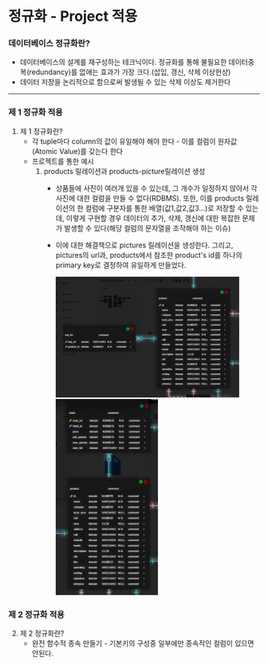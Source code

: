 # 정규화 - Project 적용
### 데이터베이스 정규화란?
  - 데이터베이스의 설계를 재구성하는 테크닉이다. 정규화를 통해 불필요한 데이터중복(redundancy)를 없애는 효과가 가장 크다.(삽입, 갱신, 삭제 이상현상)
  - 데이터 저장을 논리적으로 함으로써 발생될 수 있는 삭제 이상도 제거한다
---------------
### 제 1 정규화 적용
  1. 제 1 정규화란?
      - 각 tuple마다 column의 값이 유일해야 해야 한다 - 이를 컬럼이 원자값(Atomic Value)를 갖는다 한다
      - 프로젝트를 통한 예시
          1. products 릴레이션과 products-picture릴레이션 생성
              - 상품들에 사진이 여러개 있을 수 있는데, 그 개수가 일정하지 않아서
               각 사진에 대한 컬럼을 만들 수 없다(RDBMS). 또한, 이를 products 릴레이션의 한 컬럼에
               구분자를 통한 배열(값1,값2,값3...)로 저장할 수 있는데, 이렇게 구현할 경우 데이터의
               추가, 삭제, 갱신에 대한 복잡한 문제가 발생할 수 있다(해당 컬럼의 문자열을 조작해야 하는 이슈)
              - 이에 대한 해결책으로 pictures 릴레이션을 생성한다. 그리고, pictures의 url과, products에서 참조한 product's id를 하나의 primary key로 결정하여 유일하게 만들었다.
               
                  <img src="/img/erd-1normalization-products-and-pictures.PNG" width="90%" height="30%" title="px(픽셀) 크기 설정" alt="RubberDuck"></img>
                  <img src="/img/erd-1normalization-products-and-rooms.PNG" width="50%" height="30%" title="px(픽셀) 크기 설정" alt="RubberDuck"></img>
      
### 제 2 정규화 적용
  2. 제 2 정규화란?
      - 완전 함수적 종속 만들기 - 기본키의 구성중 일부에만 종속적인 컬럼이 있으면 안된다.
